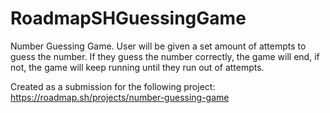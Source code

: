 # RoadmapSHGuessingGame
Number Guessing Game. User will be given a set amount of attempts to guess the number. If they guess the number correctly, the game will end, if not, the game will keep running until they run out of attempts.


Created as a submission for the following project: 
https://roadmap.sh/projects/number-guessing-game 
